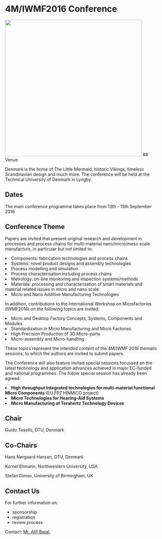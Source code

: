 # 4M/IWMF2016 Conference

<img src="/4m-association/images/files/fjdghkdghkdghkdkhg.jpg" width="450px">
## Venue

Denmark is the home of The Little Mermaid, historic Vikings, timeless Scandinavian design and much more. The conference will be held at the Technical University of Denmark in Lyngby.

## Dates

The main conference programme takes place from 13th - 15th September 2016
## Conference Theme


Papers are invited that present original research and development in processes and process chains for multi-material nano/micro/meso scale manufacture, in particular but not limited to:

  <li>Components: fabrication technologies and process chains</li>
  <li>Systems: novel product designs and assembly technologies</li>
  <li>Process modelling and simulation</li>
  <li>Process characterisation including process chains</li>
  <li>Metrology: on-line monitoring and inspection systems/methods</li>
  <li>Materials: processing and characterisation of smart materials and material related issues in micro and nano scale</li>
  <li>Micro and Nano Additive Manufacturing Technologies

In addition, contributions to the International Workshop on Microfactories (IWMF2016) on the following topics are invited:

  <li>Micro and Desktop Factory Concepts, Systems, Components and Modules
  <li>Standardization in Micro Manufacturing and Micro Factories
  <li>High Precision Production of 3D Micro-parts
  <li>Micro-assembly and Micro-handling

These topics represent the intended content of the 4M/IWMF 2016 thematic sessions, to which the
authors are invited to submit papers. 

The Conference will also feature invited special sessions focussed
on the latest technology and application advances achieved in major EC-funded and national
programmes. The follow special session has already been agreed:

  <li><strong>High throughput Integrated technologies for multi-material functional MIcro
Components</strong> (EU FP7 HINMICO project)
  

  <li><strong>Micro Technologies for Hearing-Aid Systems</strong>

  <li><strong>Micro Manufacturing of Terahertz Technology Devices</strong>

## Chair

Guido Tosello, DTU, Denmark 

## Co-Chairs


Hans Nørgaard Hansen, DTU, Denmark

Kornel Ehmann, Northwestern University, USA

Stefan Dimov, University of Birmingham, UK

## Contact Us


For further information on:

- sponsorship
- registration
- review process

 
Contact: <a href="mailto:a.batal@bham.ac.uk">Mr. Afif Batal.</strong></a>